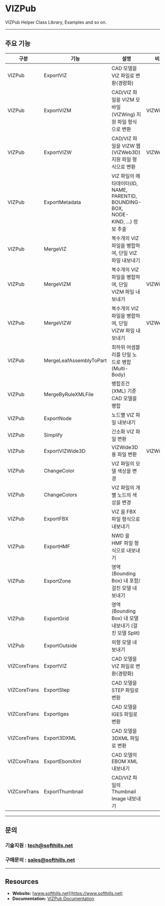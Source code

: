 # VIZPub
VIZPub Helper Class Library, Examples and so on.
***

## 주요 기능
| 구분  | 기능 | 설명 | 비고 |
| ------------- | ------------- | ------------- | ------------- |
| VIZPub | ExportVIZ | CAD 모델을 VIZ 파일로 변환(경량화) | |
| VIZPub | ExportVIZM | CAD/VIZ 파일을 VIZM 모바일(VIZWing) 지원 파일 형식으로 변환 | VIZWing |
| VIZPub | ExportVIZW | CAD/VIZ 파일을 VIZW 웹(VIZWeb3D) 지원 파일 형식으로 변환 | VIZWeb3D |
| VIZPub | ExportMetadata | VIZ 파일의 메타데이터(ID, NAME, PARENTID, BOUNDING-BOX, NODE-KIND, ...) 정보 추출 | |
| VIZPub | MergeVIZ | 복수개의 VIZ 파일을 병합하여, 단일 VIZ 파일 내보내기 | |
| VIZPub | MergeVIZM | 복수개의 VIZ 파일을 병합하여, 단일 VIZM 파일 내보내기 | VIZWing |
| VIZPub | MergeVIZW | 복수개의 VIZ 파일을 병합하여, 단일 VIZW 파일 내보내기 | VIZWeb3D |
| VIZPub | MergeLeafAssemblyToPart | 최하위 어셈블리를 단일 노드로 병합 (Multi-Body) | |
| VIZPub | MergeByRuleXMLFile | 병합조건(XML) 기준 CAD 모델을 병합 | |
| VIZPub | ExportNode | 노드별 VIZ 파일 내보내기 | |
| VIZPub | Simplify | 간소화 VIZ 파일 변환 | |
| VIZPub | ExportVIZWide3D | VIZWide3D용 파일 변환 | VIZWide3D |
| VIZPub | ChangeColor | VIZ 파일의 모델 색상을 변경 | |
| VIZPub | ChangeColors | VIZ 파일의 개별 노드의 색상을 변경 | |
| VIZPub | ExportFBX | VIZ 을 FBX 파일 형식으로 내보내기 | |
| VIZPub | ExportHMF | NWD 을 HMF 파일 형식으로 내보내기 | |
| VIZPub | ExportZone | 영역(Bounding Box) 내 포함/걸친 모델 내보내기 | |
| VIZPub | ExportGrid | 영역(Bounding Box) 내 모델 내보내기 (걸친 모델 Split) | |
| VIZPub | ExportOutside | 외형 모델 내보내기 | |
| VIZCoreTrans | ExportVIZ | CAD 모델을 VIZ 파일로 변환(경량화) | |
| VIZCoreTrans | ExportStep | CAD 모델을 STEP 파일로 변환 | |
| VIZCoreTrans | ExportIges | CAD 모델을 IGES 파일로 변환 | |
| VIZCoreTrans | Export3DXML | CAD 모델을 3DXML 파일로 변환 | |
| VIZCoreTrans | ExportEbomXml | CAD 모델의 EBOM XML 내보내기 | |
| VIZCoreTrans | ExportThumbnail | CAD/VIZ 파일의 Thumbnail Image 내보내기 | |
***

## 문의
### 기술지원 : tech@softhills.net
### 구매문의 : sales@softhills.net
***

## Resources

+ **Website:** [www.softhills.net](https://www.softhills.net)
+ **Documentation:** [VIZPub Documentation](https://www.softhills.net/SHDC)
